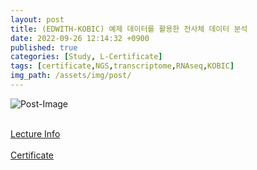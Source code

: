 ```yaml
---
layout: post
title: (EDWITH-KOBIC) 예제 데이터를 활용한 전사체 데이터 분석
date: 2022-09-26 12:14:32 +0900
published: true
categories: [Study, L-Certificate]
tags: [certificate,NGS,transcriptome,RNAseq,KOBIC]
img_path: /assets/img/post/
---
```


![Post-Image](CERTIFICATE-Transcriptome_analysis_with_example.png)
<br><br>

[Lecture Info](https://www.edwith.org/RNAseq-practice)
<br><br>
[Certificate](http://www.edwith.org/certificate/A20220926-392435?langCode=ko)